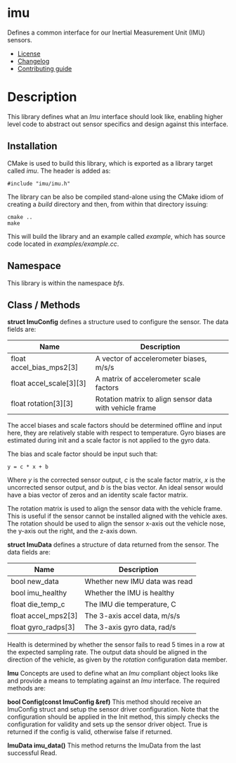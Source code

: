 # imu
Defines a common interface for our Inertial Measurement Unit (IMU) sensors.
   * [License](LICENSE.md)
   * [Changelog](CHANGELOG.md)
   * [Contributing guide](CONTRIBUTING.md)

# Description
This library defines what an *Imu* interface should look like, enabling higher level code to abstract out sensor specifics and design against this interface.

## Installation
CMake is used to build this library, which is exported as a library target called *imu*. The header is added as:

```
#include "imu/imu.h"
```

The library can be also be compiled stand-alone using the CMake idiom of creating a *build* directory and then, from within that directory issuing:

```
cmake ..
make
```

This will build the library and an example called *example*, which has source code located in *examples/example.cc*.

## Namespace
This library is within the namespace *bfs*.

## Class / Methods

**struct ImuConfig** defines a structure used to configure the sensor. The data fields are:

| Name | Description |
| --- | --- |
| float accel_bias_mps2[3] | A vector of accelerometer biases, m/s/s |
| float accel_scale[3][3] | A matrix of accelerometer scale factors |
| float rotation[3][3] | Rotation matrix to align sensor data with vehicle frame |

The accel biases and scale factors should be determined offline and input here, they are relatively stable with respect to temperature. Gyro biases are estimated during init and a scale factor is not applied to the gyro data.

The bias and scale factor should be input such that:

```
y = c * x + b
```

Where *y* is the corrected sensor output, *c* is the scale factor matrix, *x* is the uncorrected sensor output, and *b* is the bias vector. An ideal sensor would have a bias vector of zeros and an identity scale factor matrix. 

The rotation matrix is used to align the sensor data with the vehicle frame. This is useful if the sensor cannot be installed aligned with the vehicle axes. The rotation should be used to align the sensor x-axis out the vehicle nose, the y-axis out the right, and the z-axis down.

**struct ImuData** defines a structure of data returned from the sensor. The data fields are:

| Name | Description |
| --- | --- |
| bool new_data | Whether new IMU data was read |
| bool imu_healthy | Whether the IMU is healthy |
| float die_temp_c | The IMU die temperature, C |
| float accel_mps2[3] | The 3-axis accel data, m/s/s |
| float gyro_radps[3] | The 3-axis gyro data, rad/s |

Health is determined by whether the sensor fails to read 5 times in a row at the expected sampling rate. The output data should be aligned in the direction of the vehicle, as given by the *rotation* configuration data member.

**Imu** Concepts are used to define what an *Imu* compliant object looks like and provide a means to templating against an *Imu* interface. The required methods are:

**bool Config(const ImuConfig &ref)** This method should receive an ImuConfig struct and setup the sensor driver configuration. Note that the configuration should be applied in the Init method, this simply checks the configuration for validity and sets up the sensor driver object. True is returned if the config is valid, otherwise false if returned.

**ImuData imu_data()** This method returns the ImuData from the last successful Read.
